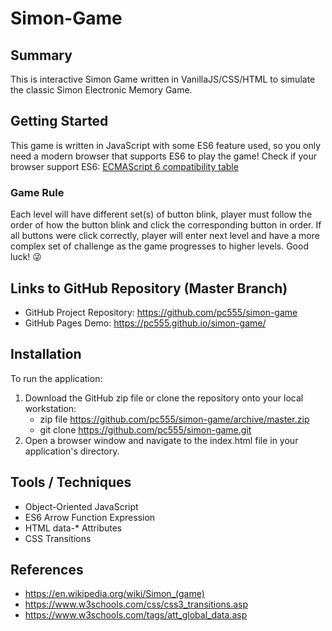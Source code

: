 # Simon-Game

## Summary

This is interactive Simon Game written in VanillaJS/CSS/HTML to simulate the classic Simon Electronic Memory Game.

## Getting Started

This game is written in JavaScript with some ES6 feature used, so you only need a modern browser that supports ES6 to play the game! Check if your browser support ES6: [ECMAScript 6 compatibility table](http://kangax.github.io/compat-table/es6/)

### Game Rule
Each level will have different set(s) of button blink, player must follow the order of how the button blink and click the corresponding button in order. If all buttons were click correctly, player will enter next level and have a more complex set of challenge as the game progresses to higher levels. Good luck! :stuck_out_tongue_winking_eye:

## Links to GitHub Repository (Master Branch)

- GitHub Project Repository: https://github.com/pc555/simon-game
- GitHub Pages Demo: https://pc555.github.io/simon-game/

## Installation

To run the application:

 1. Download the GitHub zip file or clone the repository onto your local workstation:
    - zip file https://github.com/pc555/simon-game/archive/master.zip
    - git clone https://github.com/pc555/simon-game.git
 2. Open a browser window and navigate to the index.html file in your application's directory.

## Tools / Techniques

- Object-Oriented JavaScript
- ES6 Arrow Function Expression
- HTML data-* Attributes
- CSS Transitions

## References

- https://en.wikipedia.org/wiki/Simon_(game)
- https://www.w3schools.com/css/css3_transitions.asp
- https://www.w3schools.com/tags/att_global_data.asp